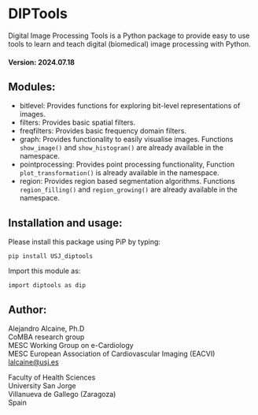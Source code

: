 # DIPTools
Digital Image Processing Tools is a Python package to provide easy to use tools to learn and teach digital (biomedical) image processing with Python.

#### Version: 2024.07.18

## Modules:
* bitlevel: Provides functions for exploring bit-level representations of images. 
* filters: Provides basic spatial filters. 
* freqfilters: Provides basic frequency domain filters. 
* graph: Provides functionality to easily visualise images. Functions `show_image()` and `show_histogram()` are already available in the namespace. 
* pointprocessing: Provides point processing functionality, Function `plot_transformation()` is already available in the namespace.
* region: Provides region based segmentation algorithms. Functions `region_filling()` and `region_growing()` are already available in the namespace. 

## Installation and usage:

Please install this package using PiP by typing:

`pip install USJ_diptools`

Import this module as:

`import diptools as dip`

## Author:
Alejandro Alcaine, Ph.D\
CoMBA research group\
MESC Working Group on e-Cardiology\
MESC European Association of Cardiovascular Imaging (EACVI)\
lalcaine@usj.es

Faculty of Health Sciences\
University San Jorge\
Villanueva de Gallego (Zaragoza)\
Spain
